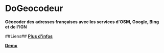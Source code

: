 # DoGeocodeur
**Géocoder des adresses françaises avec les services d'OSM, Google, Bing et de l'IGN**


##Liens##
[**Plus d'infos**](http://dogeo.fr/dogeocodeur-geocoder-des-adresses-avec-googlebingignosm/)

[**Demo**](http://dogeo.fr/_apps/DoGeocodeur/)

